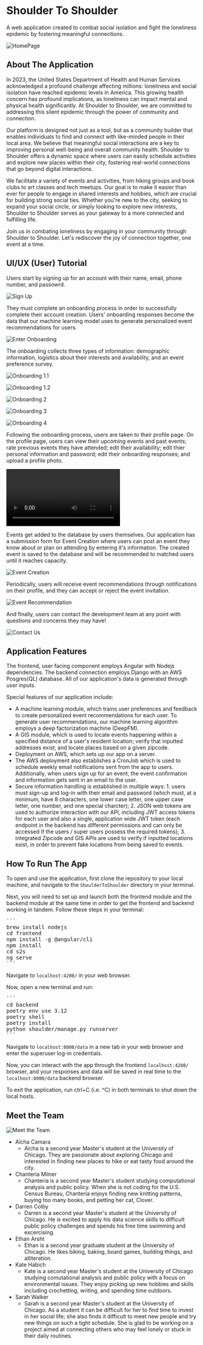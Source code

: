 # Shoulder To Shoulder

A web application created to combat social isolation and fight the loneliness epidemic by fostering meaningful connections.

![HomePage](docs/media/home_page.png)

## About The Application

In 2023, the United States Department of Health and Human Services acknowledged a profound challenge affecting millions: loneliness and social isolation have reached epidemic levels in America. This growing health concern has profound implications, as loneliness can impact mental and physical health significantly. At Shoulder to Shoulder, we are committed to addressing this silent epidemic through the power of community and connection.

Our platform is designed not just as a tool, but as a community builder that enables individuals to find and connect with like-minded people in their local area. We believe that meaningful social interactions are a key to improving personal well-being and overall community health. Shoulder to Shoulder offers a dynamic space where users can easily schedule activities and explore new places within their city, fostering real-world connections that go beyond digital interactions.

We facilitate a variety of events and activities, from hiking groups and book clubs to art classes and tech meetups. Our goal is to make it easier than ever for people to engage in shared interests and hobbies, which are crucial for building strong social ties. Whether you're new to the city, seeking to expand your social circle, or simply looking to explore new interests, Shoulder to Shoulder serves as your gateway to a more connected and fulfilling life.

Join us in combating loneliness by engaging in your community through Shoulder to Shoulder. Let's rediscover the joy of connection together, one event at a time.

## UI/UX (User) Tutorial 

Users start by signing up for an account with their name, email, phone number, and passowrd. 

![Sign Up](docs/media/sign_up_page.png)

They must complete an onboarding process in order to successfully complete their account creation. Users' onboarding responses become the data that our machine learning model uses to generate personalized event recommendations for users. 

![Enter Onboarding](docs/media/onboarding_entry.png)

The onboarding collects three types of information: demographic information, logistics about their interests and availability, and an event preference survey. 

![Onboarding 1.1](docs/media/onboarding_1_1.png)  

![Onboarding 1.2](docs/media/onboarding_1_2.png)  

![Onboarding 2](docs/media/onboarding_2.png)  

![Onboarding 3](docs/media/onboarding_3.png)  

![Onboarding 4](docs/media/onboarding_4.png)  


Following the onboarding process, users are taken to their profile page. On the profile page, users can view their upcoming events and past events; rate previous events they have attended; edit their availability; edit thier personal information and password; edit their onboarding responses; and upload a profile photo. 

![Profile](docs/media/profile_overview.mov)

Events get added to the database by users themselves. Our application has a submission form for Event Creation where users can post an event they know about or plan on attending by entering it's information. The created event is saved to the database and will be recommended to matched users until it reaches capacity.

![Event Creation](docs/media/event_creation.png)

Periodically, users will receive event recommendations through notifications on their profile, and they can accept or reject the event invitation. 

![Event Recommendation](docs/media/event_suggestion.png)

And finally, users can contact the development team at any point with questions and concerns they may have!

![Contact Us](docs/media/contact_us_page.png)


## Application Features
The frontend, user facing component employs Angular with Nodejs dependencies. The backend connection employs Django with an AWS Posgres(QL) database. All of our application's data is generated through user inputs.

Special features of our application include:
- A machine learning module, which trains user preferences and feedback to create personalized event recommendations for each user. To generate user recommendations, our machine learning algorithm employs a deep factorization machine (DeepFM). 
- A GIS module, which is used to locate events happening within a specified distance of a user's resident location; verify that inputted addresses exist; and locate places based on a given zipcode. 
- Deployment on AWS, which sets up our app on a server.
- The AWS deployment also establishes a CronJob which is used to schedule weekly email notifications sent from the app to users. Additionally, when users sign up for an event, the event confirmation and information gets sent in an email to the user.
- Secure information handling is established in multiple ways: 1. users must sign-up and log-in with their email and password (which must, at a minimum, have 8 characters, one lower case letter, one upper case letter, one number, and one special charcter); 2. JSON web tokens are used to authorize interaction with our API, including JWT access tokens for each user and also a single, application wide JWT token (each endpoint in the backend has different permissions and can only be accessed if the users / super users possess the required tokens); 3. integrated Zipcode and GIS APIs are used to verify if inputted locations exist, in order to prevent fake locations from being saved to events. 

## How To Run The App

To open and use the application, first clone the repository to your local machine, and navigate to the `ShoulderToShoulder` directory in your terminal. 

Next, you will need to set up and launch both the frontend module and the backend module at the same time in order to get the frontend and backend working in tandem. Follow these steps in your terminal:

<pre>
```
brew install nodejs
cd frontend
npm install -g @angular/cli
npm install
cd s2s
ng serve
```
</pre>

Navigate to `localhost:4200/` in your web browser. 

Now, open a new terminal and run:

<pre>
```
cd backend
poetry env use 3.12
poetry shell
poetry install
python shoulder/manage.py runserver
```
</pre>

Navigate to `localhost:8000/data` in a new tab in your web browser and enter the superuser log-in credentials.

Now, you can interact with the app through the frontend `localhost:4200/` browser, and your responses and data will be saved in real time to the `localhost:8000/data` backend browser. 

To exit the application, run ctrl+C (i.e. ^C) in both terminals to shut down the local hosts.

## Meet the Team

![Meet the Team](docs/media/meet_the_team.png)

- Aïcha Camara
    - Aïcha is a second year Master's student at the University of Chicago. They are passionate about exploring Chicago and interested in finding new places to hike or eat tasty food around the city.
- Chanteria Milner
    - Chanteria is a second year Master's student studying computational analysis and public policy. When she is not coding for the U.S. Census Bureau, Chanteria enjoys finding new knitting patterns, buying too many books, and petting her cat, Clover.
- Darren Colby
    - Darren is a second year Master's student at the University of Chicago. He is excited to apply his data science skills to difficult public policy challenges and spends his free time swimming and excercising.
- Ethan Arsht
    - Ethan is a second year graduate student at the University of Chicago. He likes biking, baking, board games, building things, and alliteration.
- Kate Habich
    - Kate is a second year Master's student at the University of Chicago studying comutational analysis and public policy with a focus on environmental issues. They enjoy picking up new hobbies and skills including crochetting, writing, and spending time outdoors.
- Sarah Walker
    - Sarah is a second year Master's student at the University of Chicago. As a student it can be difficult for her to find time to invest in her social life; she also finds it difficult to meet new people and try new things on such a tight schedule. She is glad to be working on a project aimed at connecting others who may feel lonely or stuck in their daily routines.


